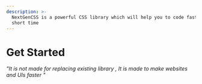 ```yaml
---
description: >-
  NextGenCSS is a powerful CSS library which will help you to code faster  in
  short time
---
```


# Get Started

_"It is not made for replacing existing library , It is made to make websites and UIs faster "_
